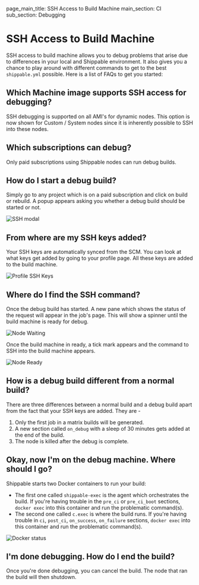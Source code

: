 page_main_title: SSH Access to Build Machine
main_section: CI
sub_section: Debugging

# SSH Access to Build Machine
SSH access to build machine allows you to debug problems that arise due to differences in your local and Shippable environment. It also gives you a chance to play around with different commands to get to the best `shippable.yml` possible. Here is a list of FAQs to get you started:

## Which Machine image supports SSH access for debugging?
SSH debugging is supported on all AMI's for dynamic nodes. This option is now shown for Custom / System nodes since it is
inherently possible to SSH into these nodes.

## Which subscriptions can debug?
Only paid subscriptions using Shippable nodes can run debug builds.

## How do I start a debug build?
Simply go to any project which is on a paid subscription and click on build or rebuild. A popup appears asking you whether a debug build should be started or not.

<img src="../../images/ci/ssh-modal.png" alt="SSH modal">

## From where are my SSH keys added?
Your SSH keys are automatically synced from the SCM. You can look at what keys get added by going to your profile page. All these keys are added to the build machine.

<img src="../../images/ci/profile-ssh-keys.png" alt="Profile SSH Keys">

## Where do I find the SSH command?
Once the debug build has started. A new pane which shows the status of the request will appear in the job's page. This will show a spinner until the build machine is ready for debug.

<img src="../../images/ci/ssh-node-waiting.png" alt="Node Waiting">

Once the build machine in ready, a tick mark appears and the command to SSH into the build machine appears.

<img src="../../images/ci/ssh-debug-ready.png" alt="Node Ready">

## How is a debug build different from a normal build?

There are three differences between a normal build and a debug build apart from the fact that your SSH keys are added. They are -

1. Only the first job in a matrix builds will be generated.
2. A new section called `on_debug` with a sleep of 30 minutes gets added at the end of the build.
3. The node is killed after the debug is complete.

## Okay, now I'm on the debug machine. Where should I go?

Shippable starts two Docker containers to run your build:

- The first one called `shippable-exec` is the agent which orchestrates the build. If you're having trouble in the `pre_ci` or `pre_ci_boot` sections, `docker exec` into this container and run the problematic command(s).
- The second one called `c.exec` is where the build runs. If you're having trouble in `ci`, `post_ci`, `on_success`, `on_failure` sections,  `docker exec` into this container and run the problematic command(s).

<img src="../../images/ci/debug-docker-ps.png" alt="Docker status">

## I'm done debugging. How do I end the build?

Once you're done debugging, you can cancel the build. The node that ran the build will then shutdown.
